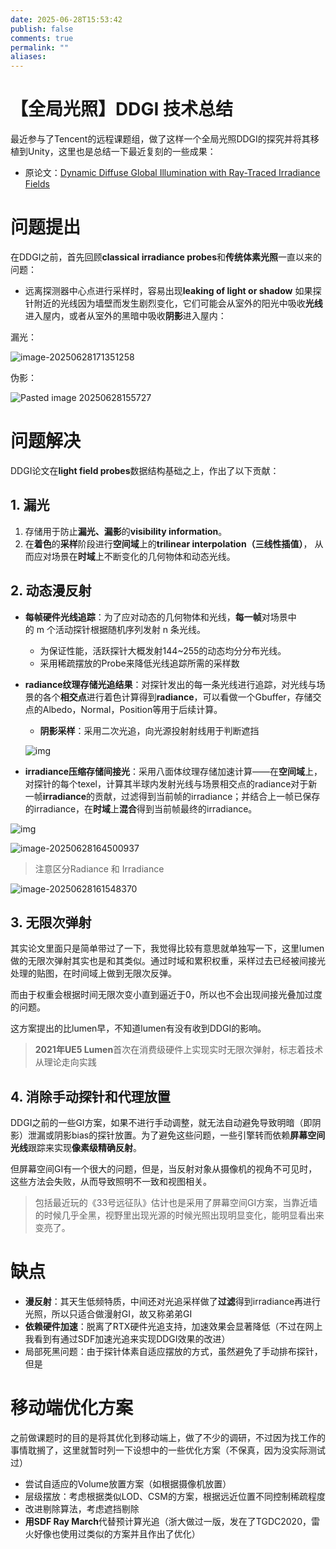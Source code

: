 ```yaml
---
date: 2025-06-28T15:53:42
publish: false
comments: true
permalink: ""
aliases:
---
```


# 【全局光照】DDGI 技术总结

最近参与了Tencent的远程课题组，做了这样一个全局光照DDGI的探究并将其移植到Unity，这里也是总结一下最近复刻的一些成果：

- 原论文：[Dynamic Diffuse Global Illumination with Ray-Traced Irradiance Fields](https://jcgt.org/published/0008/02/01/paper.pdf)

# 问题提出
在DDGI之前，首先回顾**classical irradiance probes**和**传统体素光照**一直以来的问题：
- 远离探测器中心点进行采样时，容易出现**leaking of light or shadow**
如果探针附近的光线因为墙壁而发生剧烈变化，它们可能会从室外的阳光中吸收**光线**进入屋内，或者从室外的黑暗中吸收**阴影**进入屋内：

漏光：

![image-20250628171351258](https://crydustblog.oss-cn-chengdu.aliyuncs.com/image-20250628171351258.png)

伪影：

![Pasted image 20250628155727](https://crydustblog.oss-cn-chengdu.aliyuncs.com/Pasted%20image%2020250628155727.png)

# 问题解决

DDGI论文在**light field probes**数据结构基础之上，作出了以下贡献：

## 1. 漏光
1. 存储用于防止**漏光、漏影**的**visibility information**。
2. 在**着色**的**采样**阶段进行**空间域**上的**trilinear interpolation（三线性插值）**， 从而应对场景在**时域**上不断变化的几何物体和动态光线。

## 2. 动态漫反射
- **每帧硬件光线追踪**：为了应对动态的几何物体和光线，**每一帧**对场景中的 m 个活动探针根据随机序列发射 n 条光线。
	- 为保证性能，活跃探针大概发射144~255的动态均分分布光线。
	- 采用稀疏摆放的Probe来降低光线追踪所需的采样数
	
- **radiance纹理存储光追结果**：对探针发出的每一条光线进行追踪，对光线与场景的各个**相交点**进行着色计算得到**radiance**，可以看做一个Gbuffer，存储交点的Albedo，Normal，Position等用于后续计算。

  - **阴影采样**：采用二次光追，向光源投射射线用于判断遮挡

  ![img](https://crydustblog.oss-cn-chengdu.aliyuncs.com/v2-0323ce85861f3419f47e9895b16f9d66_1440w.png)

- **irradiance压缩存储间接光**：采用八面体纹理存储加速计算——在**空间域**上，对探针的每个texel，计算其半球内发射光线与场景相交点的radiance对于新一帧**irradiance**的贡献，过滤得到当前帧的irradiance；并结合上一帧已保存的irradiance，在**时域**上**混合**得到当前帧最终的irradiance。

![img](https://crydustblog.oss-cn-chengdu.aliyuncs.com/v2-b44ad9ae0299421d6302ced05edde367_1440w.png)

![image-20250628164500937](https://crydustblog.oss-cn-chengdu.aliyuncs.com/image-20250628164500937.png)



> 注意区分Radiance 和 Irradiance

![image-20250628161548370](https://crydustblog.oss-cn-chengdu.aliyuncs.com/image-20250628161548370.png)



## 3. 无限次弹射
其实论文里面只是简单带过了一下，我觉得比较有意思就单独写一下，这里lumen做的无限次弹射其实也是和其类似。通过时域和累积权重，采样过去已经被间接光处理的贴图，在时间域上做到无限次反弹。

而由于权重会根据时间无限次变小直到逼近于0，所以也不会出现间接光叠加过度的问题。

这方案提出的比lumen早，不知道lumen有没有收到DDGI的影响。
> ​**​2021年UE5 Lumen​**​首次在消费级硬件上实现实时无限次弹射，标志着技术从理论走向实践
## 4. 消除手动探针和代理放置

DDGI之前的一些GI方案，如果不进行手动调整，就无法自动避免导致明暗（即阴影）泄漏或阴影bias的探针放置。为了避免这些问题，一些引擎转而依赖**屏幕空间光线**跟踪来实现**像素级精确反射**。

但屏幕空间GI有一个很大的问题，但是，当反射对象从摄像机的视角不可见时，这些方法会失败，从而导致照明不一致和视图相关。

> 包括最近玩的《33号远征队》估计也是采用了屏幕空间GI方案，当靠近墙的时候几乎全黑，视野里出现光源的时候光照出现明显变化，能明显看出来变亮了。
# 缺点

- **漫反射**：其天生低频特质，中间还对光追采样做了**过滤**得到irradiance再进行光照，所以只适合做漫射GI，故又称弟弟GI
- **依赖硬件加速**：脱离了RTX硬件光追支持，加速效果会显著降低（不过在网上我看到有通过SDF加速光追来实现DDGI效果的改进）
- 局部死黑问题：由于探针体素自适应摆放的方式，虽然避免了手动排布探针，但是

# 移动端优化方案

之前做课题时的目的是将其优化到移动端上，做了不少的调研，不过因为找工作的事情耽搁了，这里就暂时列一下设想中的一些优化方案（不保真，因为没实际测试过）

- 尝试自适应的Volume放置方案（如根据摄像机放置）
- 层级摆放：考虑根据类似LOD、CSM的方案，根据远近位置不同控制稀疏程度
- 改进剔除算法，考虑遮挡剔除
- **用SDF Ray March**代替预计算光追（浙大做过一版，发在了TGDC2020，雷火好像也使用过类似的方案并且作出了优化）

